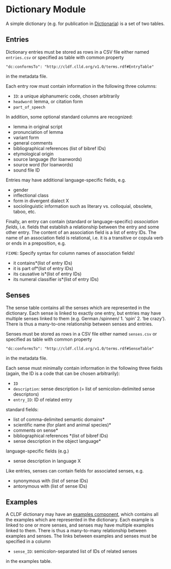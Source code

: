 # Dictionary Module

A simple dictionary (e.g. for publication in [Dictionaria](http://dictionaria.clld.org)) is a set of two tables.

## Entries

Dictionary entries must be stored as rows in a CSV file either named `entries.csv` or specified as table with 
common property 
```
"dc:conformsTo": "http://cldf.clld.org/v1.0/terms.rdf#EntryTable"
``` 
in the metadata file.

Each entry row must contain information in the following three columns:

* `ID`: a unique alphanumeric code, chosen arbitrarily
* `headword`: lemma, or citation form
* `part_of_speech`

In addition, some optional standard columns are recognized:

* lemma in original script
* pronunciation of lemma
* variant form
* general comments
* bibliographical references (list of bibref IDs)
* etymological origin
* source language (for loanwords) 
* source word (for loanwords)
* sound file ID

Entries may have additional language-specific fields, e.g.

* gender
* inflectional class
* form in divergent dialect X
* sociolinguistic information such as literary vs. colloquial, obsolete, taboo, etc.

Finally, an entry can contain (standard or language-specific)
*association fields*, i.e. fields that establish a relationship between
the entry and some other entry. The content of an association field is a
list of entry IDs. The name of an association field is relational, i.e.
it is a transitive or copula verb or ends in a preposition, e.g.

`FIXME`: Specify syntax for column names of association fields!

* it contains*(list of entry IDs)
* it is part of*(list of entry IDs)
* its causative is*(list of entry IDs)
* its numeral classifier is*(list of entry IDs)

## Senses

The sense table contains all the senses which are represented in the
dictionary. Each sense is linked to exactly one entry, but entries may
have multiple senses linked to them (e.g. German /spinnen/ 1. ‘spin’ 2.
‘be crazy’). There is thus a many-to-one relationship between senses and
entries.

Senses must be stored as rows in a CSV file either named `senses.csv` or specified as table with 
common property 
```
"dc:conformsTo": "http://cldf.clld.org/v1.0/terms.rdf#SenseTable"
``` 
in the metadata file.

Each sense must minimally contain information in the following
three fields (again, the ID is a code that can be chosen arbitrarily):

* `ID`
* `description`: sense description (= list of semicolon-delimited sense descriptors)
* `entry_ID`: ID of related entry

standard fields:

* list of comma-delimited semantic domains*
* scientific name (for plant and animal species)*
* comments on sense*
* bibliographical references *(list of bibref IDs)
* sense description in the object language*

language-specific fields (e.g.)

* sense description in language X

Like entries, senses can contain fields for associated senses, e.g.

* synonymous with (list of sense IDs)
* antonymous with (list of sense IDs)


## Examples

A CLDF dictionary may have an [examples component](../../components/examples/README.md),
which contains all the examples which are represented in the
dictionary. Each example is linked to one or more senses, and senses may
have multiple examples linked to them. There is thus a many-to-many
relationship between examples and senses. The links between examples
and senses must be specified in a column
* `sense_ID`: semicolon-separated list of IDs of related senses

in the examples table.

